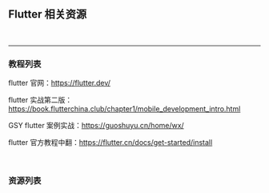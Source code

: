 ## Flutter 相关资源

<br>

<hr>

### 教程列表

flutter 官网：https://flutter.dev/

flutter 实战第二版：https://book.flutterchina.club/chapter1/mobile_development_intro.html

GSY flutter 案例实战：https://guoshuyu.cn/home/wx/

flutter 官方教程中翻：https://flutter.cn/docs/get-started/install

<br>

### 资源列表
